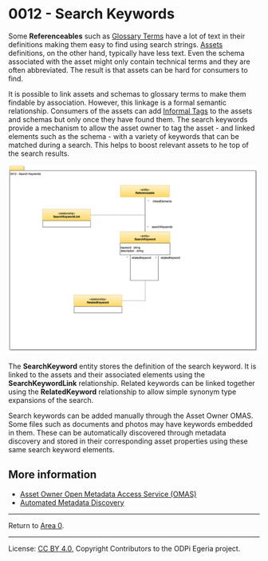 <!-- SPDX-License-Identifier: CC-BY-4.0 -->
<!-- Copyright Contributors to the ODPi Egeria project 2020. -->

# 0012 - Search Keywords

Some **Referenceables** such as [Glossary Terms](0330-Terms.md) have a lot of text in their definitions
making them easy to find using search strings.  [Assets](0010-Base-Model.md) definitions, on the other hand,
typically have less text.  Even the schema associated with the asset
might only contain technical terms and they are often abbreviated.  The result is that
assets can be hard for consumers to find.

It is possible to link assets and schemas to glossary terms to make
them findable by association.  However, this linkage is a formal semantic relationship.
Consumers of the assets can add [Informal Tags](0150-Feedback.md) to the assets and schemas
but only once they have found them.  The search keywords provide a mechanism to allow the asset owner to tag
the asset - and linked elements such as the schema - with a variety of keywords that can be matched
during a search.  This helps to boost relevant assets to he top of the search results.

![UML](0012-Search-Keywords.png#pagewidth)


The **SearchKeyword** entity stores the definition of the search keyword.  It is linked to the
assets and their associated elements using the **SearchKeywordLink** relationship.  Related keywords can be
linked together using the **RelatedKeyword** relationship to allow simple synonym type expansions
of the search.

Search keywords can be added manually through the Asset Owner OMAS.
Some files such as documents and photos may
have keywords embedded in them.  These can be automatically discovered through
metadata discovery and stored in their corresponding asset properties
using these same search keyword elements.


## More information

* [Asset Owner Open Metadata Access Service (OMAS)](../../../open-metadata-implementation/access-services/asset-owner)
* [Automated Metadata Discovery](../metadata-discovery)

----
Return to [Area 0](Area-0-models.md).


----
License: [CC BY 4.0](https://creativecommons.org/licenses/by/4.0/),
Copyright Contributors to the ODPi Egeria project.